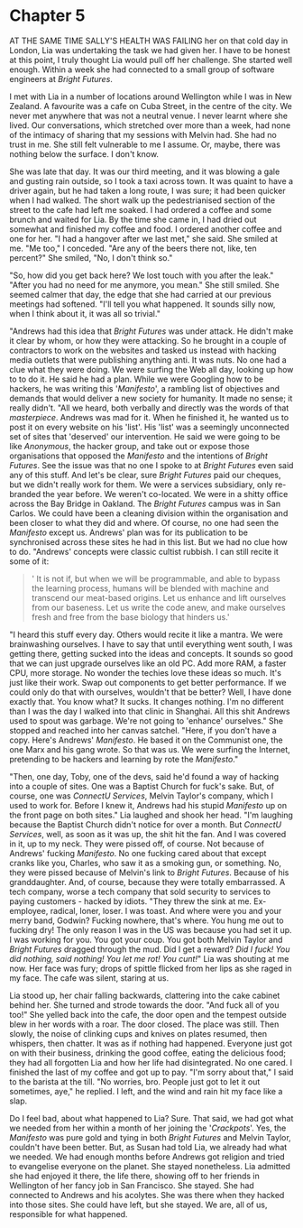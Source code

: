 
# Chapter 5

<span class="firstLetter">A</span>T THE SAME TIME SALLY'S HEALTH WAS FAILING her on that cold day in London, Lia was undertaking the task we had given her. I have to be honest at this point, I truly thought Lia would pull off her challenge. She started well enough. Within a week she had connected to a small group of software engineers at *Bright Futures*.

I met with Lia in a number of locations around Wellington while I was in New Zealand. A favourite was a cafe on Cuba Street, in the centre of the city. We never met anywhere that was not a neutral venue. I never learnt where she lived. Our conversations, which stretched over more than a week, had none of the intimacy of sharing that my sessions with Melvin had. She had no trust in me. She still felt vulnerable to me I assume. Or, maybe, there was nothing below the surface. I don't know. 

She was late that day. It was our third meeting, and it was blowing a gale and gusting rain outside, so I took a taxi across town. It was quaint to have a driver again, but he had taken a long route, I was sure; it had been quicker when I had walked. The short walk up the pedestrianised section of the street to the cafe had left me soaked. I had ordered a coffee and some brunch and waited for Lia. By the time she came in, I had dried out somewhat and finished my coffee and food. I ordered another coffee and one for her. "I had a hangover after we last met," she said. She smiled at me. "Me too," I conceded. "Are any of the beers there not, like, ten percent?" She smiled, "No, I don't think so."

"So, how did you get back here? We lost touch with you after the leak." "After you had no need for me anymore, you mean." She still smiled. She seemed calmer that day, the edge that she had carried at our previous meetings had softened. "I'll tell you what happened. It sounds silly now, when I think about it, it was all so trivial."

"Andrews had this idea that *Bright Futures* was under attack. He didn't make it clear by whom, or how they were attacking. So he brought in a couple of contractors to work on the websites and tasked us instead with hacking media outlets that were publishing anything anti. It was nuts. No one had a clue what they were doing. We were surfing the Web all day, looking up how to to do it. He said he had a plan. While we were Googling how to be hackers, he was writing this '*Manifesto*', a rambling list of objectives and demands that would deliver a new society for humanity. It made no sense; it really didn't.
    "All we heard, both verbally and directly was the words of that *masterpiece*. Andrews was mad for it. When he finished it, he wanted us to post it on every website on his 'list'. His 'list' was a seemingly unconnected set of sites that 'deserved' our intervention. He said we were going to be like *Anonymous*, the hacker group, and take out or expose those organisations that opposed the *Manifesto* and the intentions of *Bright Futures*. See the issue was that no one I spoke to at *Bright Futures* even said any of this stuff. And let's be clear, sure *Bright Futures* paid our cheques, but we didn't really work for them. We were a services subsidiary, only re-branded the year before. We weren't co-located. We were in a shitty office across the Bay Bridge in Oakland. The *Bright Futures* campus was in San Carlos. We could have been a cleaning division within the organisation and been closer to what they did and where. Of course, no one had seen the *Manifesto* except us. Andrews' plan was for its publication to be synchronised across these sites he had in this list. But we had no clue how to do.
    "Andrews' concepts were classic cultist rubbish. I can still recite it some of it: 

>' It is not if, but when we will be programmable, and able to bypass the learning process, humans will be blended with machine and transcend our meat-based origins. Let us enhance and lift ourselves from our baseness. Let us write the code anew, and make ourselves fresh and free from the base biology that hinders us.' 

"I heard this stuff every day. Others would recite it like a mantra. We were brainwashing ourselves. I have to say that until everything went south, I was getting there, getting sucked into the ideas and concepts. It sounds so good that we can just upgrade ourselves like an old PC. Add more RAM, a faster CPU, more storage. No wonder the techies love these ideas so much. It's just like their work. Swap out components to get better performance. If we could only do that with ourselves, wouldn't that be better? Well, I have done exactly that. You know what? It sucks. It changes nothing. I'm no different than I was the day I walked into that clinic in Shanghai. All this shit Andrews used to spout was garbage. We're not going to 'enhance' ourselves." She stopped and reached into her canvas satchel. "Here, if you don't have a copy. Here's Andrews' *Manifesto*. He based it on the Communist one, the one Marx and his gang wrote. So that was us. We were surfing the Internet, pretending to be hackers and learning by rote the *Manifesto*."

"Then, one day, Toby, one of the devs, said he'd found a way of hacking into a couple of sites. One was a Baptist Church for fuck's sake. But, of course, one was *ConnectU Services*, Melvin Taylor's company, which I used to work for. Before I knew it, Andrews had his stupid *Manifesto* up on the front page on both sites." Lia laughed and shook her head. "I'm laughing because the Baptist Church didn't notice for over a month. But *ConnectU Services*, well, as soon as it was up, the shit hit the fan. And I was covered in it, up to my neck. They were pissed off, of course. Not because of Andrews' fucking *Manifesto*. No one fucking cared about that except cranks like you, Charles, who saw it as a smoking gun, or something. No, they were pissed because of Melvin's link to *Bright Futures*. Because of his granddaughter. And, of course, because they were totally embarrassed. A tech company, worse a tech company that sold security to services to paying customers - hacked by idiots. 
    "They threw the sink at me. Ex-employee, radical, loner, loser. I was toast. And where were you and your merry band, Godwin? Fucking nowhere, that's where. You hung me out to fucking dry! The only reason I was in the US was because you had set it up. I was working for you. You got your coup. You got both Melvin Taylor and *Bright Futures* dragged through the mud. Did I get a reward? *Did I fuck! You did nothing, said nothing! You let me rot! You cunt!*" Lia was shouting at me now. Her face was fury; drops of spittle flicked from her lips as she raged in my face. The cafe was silent, staring at us.

Lia stood up, her chair falling backwards, clattering into the cake cabinet behind her. She turned and strode towards the door. "And fuck all of you too!" She yelled back into the cafe, the door open and the tempest outside blew in her words with a roar. The door closed. The place was still. Then slowly, the noise of clinking cups and knives on plates resumed, then whispers, then chatter. It was as if nothing had happened. Everyone just got on with their business, drinking the good coffee, eating the delicious food; they had all forgotten Lia and how her life had disintegrated. No one cared. I finished the last of my coffee and got up to pay. "I'm sorry about that," I said to the barista at the till. "No worries, bro. People just got to let it out sometimes, aye," he replied. I left, and the wind and rain hit my face like a slap.

Do I feel bad, about what happened to Lia? Sure. That said, we had got what we needed from her within a month of her joining the '*Crackpots*'. Yes, the *Manifesto* was pure gold and tying in both *Bright Futures* and Melvin Taylor, couldn't have been better. But, as Susan had told Lia, we already had what we needed. We had enough months before Andrews got religion and tried to evangelise everyone on the planet. She stayed nonetheless. Lia admitted she had enjoyed it there, the life there, showing off to her friends in Wellington of her fancy job in San Francisco. She stayed. She had connected to Andrews and his acolytes. She was there when they hacked into those sites. She could have left, but she stayed. We are, all of us, responsible for what happened.